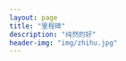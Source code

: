 ```yaml
---
layout: page
title: "里程碑"
description: "纯然的好"
header-img: "img/zhihu.jpg"
---
```



<center>
    <p><img src="" align="center"></p>
</center>







